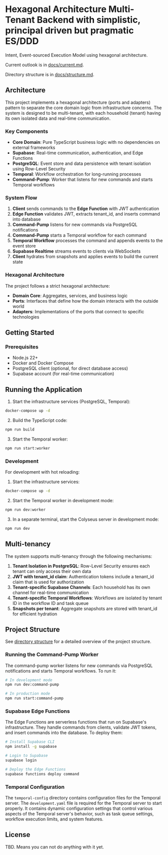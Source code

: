 # Hexagonal Architecture Multi-Tenant Backend with simplistic, principal driven but pragmatic ES/DDD

Intent, Event-sourced Execution Model using hexagonal architecture.

Current outlook is in [docs/current.md](docs/current.md).

Directory structure is in [docs/structure.md](docs/structure.md).

## Architecture

This project implements a hexagonal architecture (ports and adapters) pattern to separate the core domain logic from infrastructure concerns. The system is designed to be multi-tenant, with each household (tenant) having its own isolated data and real-time communication.

### Key Components

- **Core Domain**: Pure TypeScript business logic with no dependencies on external frameworks
- **Supabase**: Real-time communication, authentication, and Edge Functions
- **PostgreSQL**: Event store and data persistence with tenant isolation using Row-Level Security
- **Temporal**: Workflow orchestration for long-running processes
- **Command-Pump**: Worker that listens for new commands and starts Temporal workflows

### System Flow

1. **Client** sends commands to the **Edge Function** with JWT authentication
2. **Edge Function** validates JWT, extracts tenant_id, and inserts command into database
3. **Command-Pump** listens for new commands via PostgreSQL notifications
4. **Command-Pump** starts a Temporal workflow for each command
5. **Temporal Workflow** processes the command and appends events to the event store
6. **Supabase Realtime** streams events to clients via WebSockets
7. **Client** hydrates from snapshots and applies events to build the current state

### Hexagonal Architecture

The project follows a strict hexagonal architecture:

- **Domain Core**: Aggregates, services, and business logic
- **Ports**: Interfaces that define how the domain interacts with the outside world
- **Adapters**: Implementations of the ports that connect to specific technologies

## Getting Started

### Prerequisites

- Node.js 22+
- Docker and Docker Compose
- PostgreSQL client (optional, for direct database access)
- Supabase account (for real-time communication)

## Running the Application

1. Start the infrastructure services (PostgreSQL, Temporal):

```bash
docker-compose up -d
```

2. Build the TypeScript code:

```bash
npm run build
```

3. Start the Temporal worker:

```bash
npm run start:worker
```

### Development

For development with hot reloading:

1. Start the infrastructure services:

```bash
docker-compose up -d
```

2. Start the Temporal worker in development mode:

```bash
npm run dev:worker
```

3. In a separate terminal, start the Colyseus server in development mode:

```bash
npm run dev
```

## Multi-tenancy

The system supports multi-tenancy through the following mechanisms:

1. **Tenant Isolation in PostgreSQL**: Row-Level Security ensures each tenant can only access their own data
2. **JWT with tenant_id claim**: Authentication tokens include a tenant_id claim that is used for authorization
3. **Tenant-specific Supabase Channels**: Each household has its own channel for real-time communication
4. **Tenant-specific Temporal Workflows**: Workflows are isolated by tenant ID in the workflow ID and task queue
5. **Snapshots per tenant**: Aggregate snapshots are stored with tenant_id for efficient hydration


## Project Structure

See [directory structure](docs/structure.md) for a detailed overview of the project structure.

### Running the Command-Pump Worker

The command-pump worker listens for new commands via PostgreSQL notifications and starts Temporal workflows. To run it:

```bash
# In development mode
npm run dev:command-pump

# In production mode
npm run start:command-pump
```

### Supabase Edge Functions

The Edge Functions are serverless functions that run on Supabase's infrastructure. They handle commands from clients, validate JWT tokens, and insert commands into the database. To deploy them:

```bash
# Install Supabase CLI
npm install -g supabase

# Login to Supabase
supabase login

# Deploy the Edge Functions
supabase functions deploy command
```

### Temporal Configuration

The `temporal-config` directory contains configuration files for the Temporal server. The `development.yaml` file is required for the Temporal server to start properly. It contains dynamic configuration settings that control various aspects of the Temporal server's behavior, such as task queue settings, workflow execution limits, and system features.

## License

TBD. Means you can not do anything with it yet.
